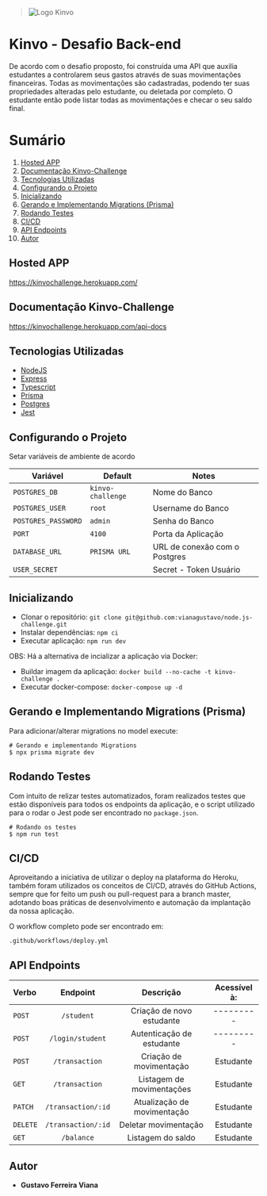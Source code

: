 > ![Logo Kinvo](https://github.com/cbfranca/kinvo-front-end-test/blob/master/logo.svg)


# Kinvo - Desafio Back-end

De acordo com o desafio proposto, foi construída uma API que auxilia estudantes a controlarem seus gastos através de suas movimentações financeiras. Todas as movimentações são cadastradas, podendo ter suas propriedades alteradas pelo estudante, ou deletada por completo. O estudante então pode listar todas as movimentações e checar o seu saldo final.


# Sumário
1. <a href="#Hosted-APP">Hosted APP</a>
2. <a href="#Documentação-Kinvo-Challenge">Documentação Kinvo-Challenge</a>
3. <a href="#Tecnologias-Utilizadas">Tecnologias Utilizadas</a>
4. <a href="#Configurando-o-Projeto">Configurando o Projeto</a>
5. <a href="#Inicializando">Inicializando</a>
6. <a href="#Gerando-e-Implementando-Migrations-(Prisma)">Gerando e Implementando Migrations (Prisma)</a>
7. <a href="#Rodando-Testes">Rodando Testes</a>
8. <a href="#CI/CD">CI/CD</a>
9. <a href="#API-Endpoints">API Endpoints</a>
10. <a href="#Autor">Autor</a>

## Hosted APP

https://kinvochallenge.herokuapp.com/

## Documentação Kinvo-Challenge

https://kinvochallenge.herokuapp.com/api-docs

## Tecnologias Utilizadas

- [NodeJS](https://nodejs.org/)
- [Express](https://expressjs.com/pt-br/)
- [Typescript](https://www.typescriptlang.org/)
- [Prisma](https://typeorm.io/)
- [Postgres](https://www.prisma.io/)
- [Jest](https://jestjs.io/)


## Configurando o Projeto

Setar variáveis de ambiente de acordo

|        Variável      |      Default     |              Notes             |
| -------------------- | ---------------- | ------------------------------ |
|     `POSTGRES_DB`    |`kinvo-challenge` |          Nome do Banco         |
|    `POSTGRES_USER`   |      `root`      |        Username do Banco       |
|  `POSTGRES_PASSWORD` |      `admin`     |          Senha do Banco        |
|        `PORT`        |      `4100`      |       Porta da Aplicação       |
|     `DATABASE_URL`   |   `PRISMA URL`   |  URL de conexão com o Postgres |
|     `USER_SECRET`    |                  |      Secret - Token Usuário    |

## Inicializando

- Clonar o repositório: `git clone git@github.com:vianagustavo/node.js-challenge.git`
- Instalar dependências: `npm ci`
- Executar aplicação: `npm run dev`

OBS: Há a alternativa de incializar a aplicação via Docker:

- Buildar imagem da aplicação: `docker build --no-cache -t kinvo-challenge .`
- Executar docker-compose: `docker-compose up -d`

## Gerando e Implementando Migrations (Prisma)

Para adicionar/alterar migrations no model execute:

```
# Gerando e implementando Migrations
$ npx prisma migrate dev

```

## Rodando Testes

Com intuito de relizar testes automatizados, foram realizados testes que estão disponíveis para todos os endpoints da aplicação, e o script utilizado para o rodar o Jest pode ser encontrado no `package.json`.


```
# Rodando os testes
$ npm run test

```

## CI/CD

Aproveitando a iniciativa de utilizar o deploy na plataforma do Heroku, também foram utilizados os conceitos de CI/CD, através do GitHub Actions, sempre que for feito um push ou pull-request para a branch master, adotando boas práticas de desenvolvimento e automação da implantação da nossa aplicação.

O workflow completo pode ser encontrado em: 

``` .github/workflows/deploy.yml ```

## API Endpoints

|  Verbo   |                    Endpoint                     |                 Descrição                  |     Acessível à:      |
| :------- | :---------------------------------------------: | :----------------------------------------: | :-------------------: |
| `POST`   |                    `/student`                   |         Criação de novo estudante          |       ---------       |
| `POST`   |                  `/login/student`               |        Autenticação de estudante           |       ---------       |
| `POST`   |                   `/transaction`                |         Criação de movimentação            |       Estudante       |
| `GET`    |                   `/transaction`                |           Listagem de movimentações        |       Estudante       |
| `PATCH`  |                 `/transaction/:id`              |        Atualização de movimentação         |       Estudante       |
| `DELETE` |                 `/transaction/:id`              |            Deletar movimentação            |       Estudante       |
| `GET`    |                    `/balance`                   |            Listagem do saldo               |       Estudante       |


## Autor

- **Gustavo Ferreira Viana**